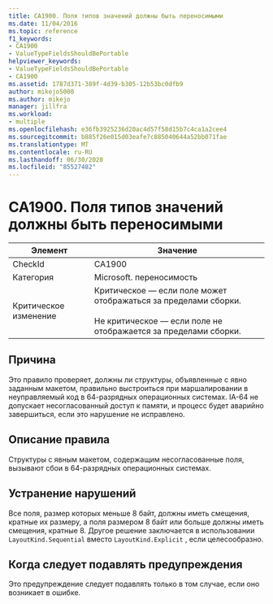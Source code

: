 ```yaml
---
title: CA1900. Поля типов значений должны быть переносимыми
ms.date: 11/04/2016
ms.topic: reference
f1_keywords:
- CA1900
- ValueTypeFieldsShouldBePortable
helpviewer_keywords:
- ValueTypeFieldsShouldBePortable
- CA1900
ms.assetid: 1787d371-389f-4d39-b305-12b53bc0dfb9
author: mikejo5000
ms.author: mikejo
manager: jillfra
ms.workload:
- multiple
ms.openlocfilehash: e36fb3925236d20ac4d57f58d15b7c4ca1a2cee4
ms.sourcegitcommit: b885f26e015d03eafe7c885040644a52bb071fae
ms.translationtype: MT
ms.contentlocale: ru-RU
ms.lasthandoff: 06/30/2020
ms.locfileid: "85527482"
---
```

# <a name="ca1900-value-type-fields-should-be-portable"></a>CA1900. Поля типов значений должны быть переносимыми

|Элемент|Значение|
|-|-|
|CheckId|CA1900|
|Категория|Microsoft. переносимость|
|Критическое изменение|Критическое — если поле может отображаться за пределами сборки.<br /><br /> Не критическое — если поле не отображается за пределами сборки.|

## <a name="cause"></a>Причина
Это правило проверяет, должны ли структуры, объявленные с явно заданным макетом, правильно выстроиться при маршалировании в неуправляемый код в 64-разрядных операционных системах. IA-64 не допускает несогласованный доступ к памяти, и процесс будет аварийно завершиться, если это нарушение не исправлено.

## <a name="rule-description"></a>Описание правила
Структуры с явным макетом, содержащим несогласованные поля, вызывают сбои в 64-разрядных операционных системах.

## <a name="how-to-fix-violations"></a>Устранение нарушений
Все поля, размер которых меньше 8 байт, должны иметь смещения, кратные их размеру, а поля размером 8 байт или больше должны иметь смещения, кратные 8. Другое решение заключается в использовании `LayoutKind.Sequential` вместо `LayoutKind.Explicit` , если целесообразно.

## <a name="when-to-suppress-warnings"></a>Когда следует подавлять предупреждения
Это предупреждение следует подавлять только в том случае, если оно возникает в ошибке.
